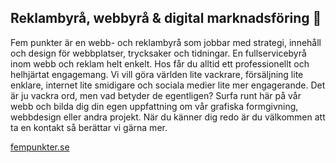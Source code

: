 ## Reklambyrå, webbyrå & digital marknadsföring 👋
Fem punkter är en webb- och reklambyrå som jobbar med strategi, innehåll och design för webbplatser, trycksaker och tidningar. En fullservicebyrå inom webb och reklam helt enkelt. Hos får du alltid ett professionellt och helhjärtat engagemang.  Vi vill göra världen lite vackrare, försäljning lite enklare, internet lite smidigare och sociala medier lite mer engagerande. Det är ju vackra ord, men vad betyder de egentligen? Surfa runt här på vår webb och bilda dig din egen uppfattning om vår grafiska formgivning, webbdesign eller andra projekt. När du känner dig redo är du välkommen att ta en kontakt så berättar vi gärna mer.

[fempunkter.se](https://fempunkter.se)
